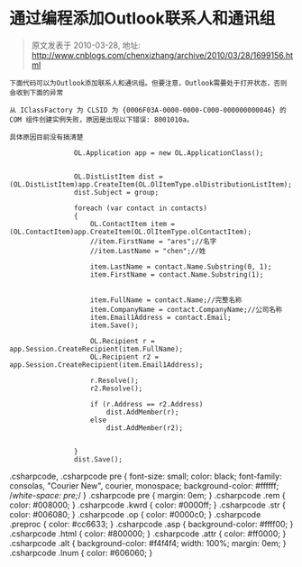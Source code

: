 # 通过编程添加Outlook联系人和通讯组 
> 原文发表于 2010-03-28, 地址: http://www.cnblogs.com/chenxizhang/archive/2010/03/28/1699156.html 



```
下面代码可以为Outlook添加联系人和通讯组。但要注意，Outlook需要处于打开状态，否则会收到下面的异常
```

```
从 IClassFactory 为 CLSID 为 {0006F03A-0000-0000-C000-000000000046} 的 COM 组件创建实例失败，原因是出现以下错误: 8001010a。
```

```
具体原因目前没有搞清楚
```

```
                OL.Application app = new OL.ApplicationClass();


                OL.DistListItem dist = (OL.DistListItem)app.CreateItem(OL.OlItemType.olDistributionListItem);
                dist.Subject = group;

                foreach (var contact in contacts)
                {
                    OL.ContactItem item = (OL.ContactItem)app.CreateItem(OL.OlItemType.olContactItem);
                    //item.FirstName = "ares";//名字
                    //item.LastName = "chen";//姓

                    item.LastName = contact.Name.Substring(0, 1);
                    item.FirstName = contact.Name.Substring(1);
                    

                    item.FullName = contact.Name;//完整名称
                    item.CompanyName = contact.CompanyName;//公司名称
                    item.Email1Address = contact.Email;
                    item.Save();

                    OL.Recipient r = app.Session.CreateRecipient(item.FullName);
                    OL.Recipient r2 = app.Session.CreateRecipient(item.Email1Address);

                    r.Resolve();
                    r2.Resolve();

                    if (r.Address == r2.Address)
                        dist.AddMember(r);
                    else
                        dist.AddMember(r2);


                }
                dist.Save();
```

.csharpcode, .csharpcode pre
{
 font-size: small;
 color: black;
 font-family: consolas, "Courier New", courier, monospace;
 background-color: #ffffff;
 /*white-space: pre;*/
}
.csharpcode pre { margin: 0em; }
.csharpcode .rem { color: #008000; }
.csharpcode .kwrd { color: #0000ff; }
.csharpcode .str { color: #006080; }
.csharpcode .op { color: #0000c0; }
.csharpcode .preproc { color: #cc6633; }
.csharpcode .asp { background-color: #ffff00; }
.csharpcode .html { color: #800000; }
.csharpcode .attr { color: #ff0000; }
.csharpcode .alt 
{
 background-color: #f4f4f4;
 width: 100%;
 margin: 0em;
}
.csharpcode .lnum { color: #606060; }
